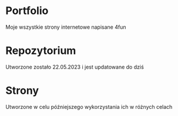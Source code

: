 # Portfolio
Moje wszystkie strony internetowe napisane 4fun
# Repozytorium
Utworzone zostało 22.05.2023 i jest updatowane do dziś
# Strony
Utworzone w celu późniejszego wykorzystania ich w różnych celach 
